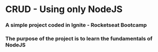 # CRUD - Using only NodeJS

### A simple project coded in Ignite - Rocketseat Bootcamp

### The purpose of the project is to learn the fundamentals of NodeJS
